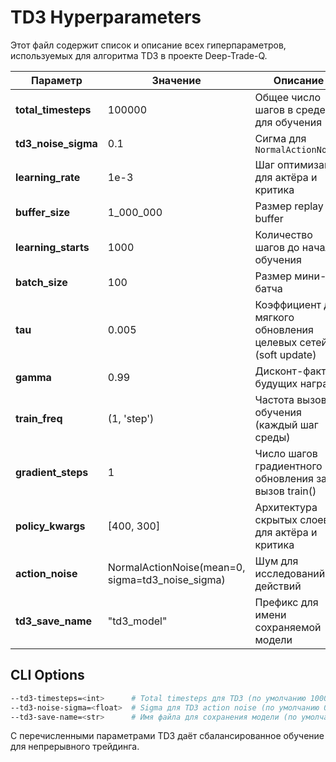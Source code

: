 # TD3 Hyperparameters

Этот файл содержит список и описание всех гиперпараметров, используемых для алгоритма TD3 в проекте Deep-Trade-Q.

| Параметр               | Значение       | Описание                                                                  |
|------------------------|----------------|---------------------------------------------------------------------------|
| **total_timesteps**    | 100000         | Общее число шагов в среде для обучения                                    |
| **td3_noise_sigma**    | 0.1            | Сигма для `NormalActionNoise`                                             |
| **learning_rate**      | 1e-3           | Шаг оптимизации для актёра и критика                                      |
| **buffer_size**        | 1_000_000      | Размер replay buffer                                                      |
| **learning_starts**    | 1000           | Количество шагов до начала обучения                                       |
| **batch_size**         | 100            | Размер мини-батча                                                         |
| **tau**                | 0.005          | Коэффициент для мягкого обновления целевых сетей (soft update)            |
| **gamma**              | 0.99           | Дисконт-фактор будущих наград                                             |
| **train_freq**         | (1, 'step')    | Частота вызова обучения (каждый шаг среды)                                |
| **gradient_steps**     | 1              | Число шагов градиентного обновления за вызов train()                      |
| **policy_kwargs**      | [400, 300]     | Архитектура скрытых слоев для актёра и критика                            |
| **action_noise**       | NormalActionNoise(mean=0, sigma=td3_noise_sigma) | Шум для исследований действий                                            |
| **td3_save_name**      | "td3_model"   | Префикс для имени сохраняемой модели                                       |

## CLI Options

```bash
--td3-timesteps=<int>      # Total timesteps для TD3 (по умолчанию 100000)
--td3-noise-sigma=<float>  # Sigma для TD3 action noise (по умолчанию 0.1)
--td3-save-name=<str>      # Имя файла для сохранения модели (по умолчанию "td3_model")
```

С перечисленными параметрами TD3 даёт сбалансированное обучение для непрерывного трейдинга.
